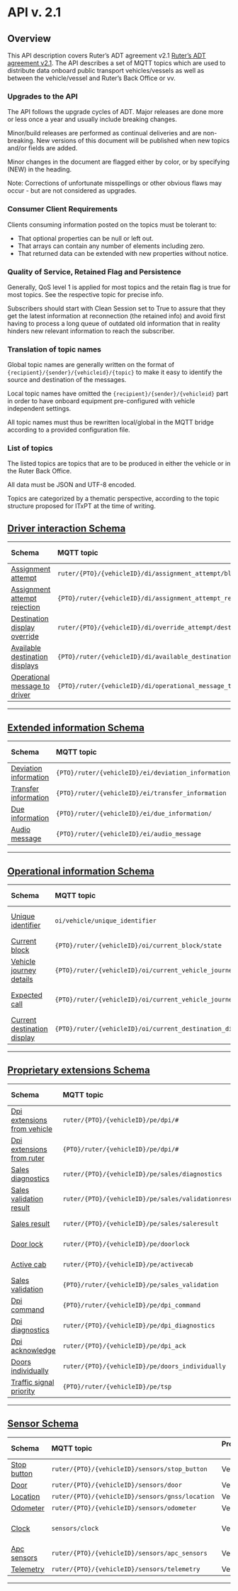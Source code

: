 # API v. 2.1

## Overview
This API description covers Ruter’s ADT agreement v2.1 [Ruter’s ADT agreement v2.1](https://ruter.atlassian.net/wiki/spaces/DS/pages/953483265 "https://ruter.atlassian.net/wiki/spaces/DS/pages/953483265"). The API describes a set of MQTT topics which are used to distribute data onboard public transport vehicles/vessels as well as between the vehicle/vessel and Ruter’s Back Office or vv.

### Upgrades to the API
The API follows the upgrade cycles of ADT. Major releases are done more or less once a year and usually include breaking changes.

Minor/build releases are performed as continual deliveries and are non-breaking. New versions of this document will be published when new topics and/or fields are added.

Minor changes in the document are flagged either by color, or by specifying (NEW) in the heading.

Note: Corrections of unfortunate misspellings or other obvious flaws may occur - but are not considered as upgrades.

### Consumer Client Requirements
Clients consuming information posted on the topics must be tolerant to:
- That optional properties can be null or left out.
- That arrays can contain any number of elements including zero.
- That returned data can be extended with new properties without notice.

### Quality of Service, Retained Flag and Persistence
Generally, QoS level 1 is applied for most topics and the retain flag is true for most topics. See the respective topic for precise info.

Subscribers should start with Clean Session set to True to assure that they get the latest information at reconnection (the retained info) and avoid first having to process a long queue of outdated old information that in reality hinders new relevant information to reach the subscriber.

### Translation of topic names
Global topic names are generally written on the format of `{recipient}/{sender}/{vehicleid}/{topic}` to make it easy to identify the source and destination of the messages.

Local topic names have omitted the `{recipient}/{sender}/{vehicleid}` part in order to have onboard equipment pre-configured with vehicle independent settings.

All topic names must thus be rewritten local/global in the MQTT bridge according to a provided configuration file.
### List of topics
The listed topics are topics that are to be produced in either the vehicle or in the Ruter Back Office.

All data must be JSON and UTF-8 encoded.

Topics are categorized by a thematic perspective, according to the topic structure proposed for ITxPT at the time of writing.
 
 ## [Driver interaction Schema](./doc/driver-interaction/README.md) 
 
Schema                                | MQTT topic                                                               | Produced by | Consumed by 
| :---------------------------------- | :----------------------------------------------------------------------- | ----------- | -------- |
[Assignment attempt](./doc/driver-interaction/assignment-attempt.md) | ```ruter/{PTO}/{vehicleID}/di/assignment_attempt/block```  | Vehicle | Ruter Bo
[Assignment attempt rejection](./doc/driver-interaction/assignment-attempt-rejection.md) | ```{PTO}/ruter/{vehicleID}/di/assignment_attempt_rejection/block```  | Ruter Bo | Vehicle Avms
[Destination display override](./doc/driver-interaction/destination-display-override.md) | ```ruter/{PTO}/{vehicleID}/di/override_attempt/destination_display```  | Vehicle | Ruter Dpi
[Available destination displays](./doc/driver-interaction/available-destination-displays.md) | ```{PTO}/ruter/{vehicleID}/di/available_destination_displays```  | Ruter Bo | Vehicle Avms
[Operational message to driver](./doc/driver-interaction/operational-message-to-driver.md) | ```{PTO}/ruter/{vehicleID}/di/operational_message_to_driver```  | Ruter Bo | Vehicle Madt

 --- 

 
 ## [Extended information Schema](./doc/extended-information/README.md) 
 
Schema                                | MQTT topic                                                               | Produced by | Consumed by 
| :---------------------------------- | :----------------------------------------------------------------------- | ----------- | -------- |
[Deviation information](./doc/extended-information/deviation-information.md) | ```{PTO}/ruter/{vehicleID}/ei/deviation_information/```  | Ruter Bo | Ruter Dpi
[Transfer information](./doc/extended-information/transfer-information.md) | ```{PTO}/ruter/{vehicleID}/ei/transfer_information```  | Ruter Bo | Ruter Dpi
[Due information](./doc/extended-information/due-information.md) | ```{PTO}/ruter/{vehicleID}/ei/due_information/```  | Ruter Bo | Ruter Dpi
[Audio message](./doc/extended-information/audio-message.md) | ```{PTO}/ruter/{vehicleID}/ei/audio_message```  | Ruter Bo | Ruter Dpi

 --- 

 
 ## [Operational information Schema](./doc/operational-information/README.md) 
 
Schema                                | MQTT topic                                                               | Produced by | Consumed by 
| :---------------------------------- | :----------------------------------------------------------------------- | ----------- | -------- |
[Unique identifier](./doc/operational-information/unique-identifier.md) | ```oi/vehicle/unique_identifier```  | Vehicle | Ruter Bo, Ruter Sales
[Current block](./doc/operational-information/current-block.md) | ```{PTO}/ruter/{vehicleID}/oi/current_block/state```  | Ruter Bo | Ruter Dpi
[Vehicle journey details](./doc/operational-information/vehicle-journey-details.md) | ```{PTO}/ruter/{vehicleID}/oi/current_vehicle_journey/details```  | Ruter Bo | Ruter Dpi, Ruter Sales
[Expected call](./doc/operational-information/expected-call.md) | ```{PTO}/ruter/{vehicleID}/oi/current_vehicle_journey/expected_call```  | Ruter Bo | Ruter Dpi, Ruter Sales
[Current destination display](./doc/operational-information/current-destination-display.md) | ```{PTO}/ruter/{vehicleID}/oi/current_destination_display/text```  | Ruter Bo | Ruter Dpi

 --- 

 
 ## [Proprietary extensions Schema](./doc/proprietary-extensions/README.md) 
 
Schema                                | MQTT topic                                                               | Produced by | Consumed by 
| :---------------------------------- | :----------------------------------------------------------------------- | ----------- | -------- |
[Dpi extensions from vehicle](./doc/proprietary-extensions/dpi-extensions-from-vehicle.md) | ```ruter/{PTO}/{vehicleID}/pe/dpi/#```  | Vehicle Dpi | Ruter Dpi
[Dpi extensions from ruter](./doc/proprietary-extensions/dpi-extensions-from-ruter.md) | ```{PTO}/ruter/{vehicleID}/pe/dpi/#```  | Ruter Dpi | Vehicle Dpi
[Sales diagnostics](./doc/proprietary-extensions/sales-diagnostics.md) | ```ruter/{PTO}/{vehicleID}/pe/sales/diagnostics```  | Ruter Sales | Ruter Bo
[Sales validation result](./doc/proprietary-extensions/sales-validation-result.md) | ```ruter/{PTO}/{vehicleID}/pe/sales/validationresult```  | Ruter Sales | Ruter Bo
[Sales result](./doc/proprietary-extensions/sales-result.md) | ```ruter/{PTO}/{vehicleID}/pe/sales/saleresult```  | Ruter Sales | Ruter Bo
[Door lock](./doc/proprietary-extensions/door-lock.md) | ```ruter/{PTO}/{vehicleID}/pe/doorlock```  | Vehicle | Ruter Bo, Vehicle Dpi
[Active cab](./doc/proprietary-extensions/active-cab.md) | ```ruter/{PTO}/{vehicleID}/pe/activecab```  | Vehicle | Ruter Bo, Vehicle Dpi
[Sales validation](./doc/proprietary-extensions/sales-validation.md) | ```{PTO}/ruter/{vehicleID}/pe/sales_validation```  | Ruter Sales | Ruter Bo
[Dpi command](./doc/proprietary-extensions/dpi-command.md) | ```{PTO}/ruter/{vehicleID}/pe/dpi_command```  | Ruter Dpi | Ruter Bo
[Dpi diagnostics](./doc/proprietary-extensions/dpi-diagnostics.md) | ```ruter/{PTO}/{vehicleID}/pe/dpi_diagnostics```  | Ruter Dpi | Ruter Bo
[Dpi acknowledge](./doc/proprietary-extensions/dpi-acknowledge.md) | ```ruter/{PTO}/{vehicleID}/pe/dpi_ack```  | Vehicle | Ruter Bo
[Doors individually](./doc/proprietary-extensions/doors-individually.md) | ```ruter/{PTO}/{vehicleID}/pe/doors_individually```  | Vehicle | Ruter Bo
[Traffic signal priority](./doc/proprietary-extensions/traffic-signal-priority.md) | ```{PTO}/ruter/{vehicleID}/pe/tsp```  | Ruter Bo | Vehicle Tsp

 --- 

 
 ## [Sensor Schema](./doc/sensor/README.md) 
 
Schema                                | MQTT topic                                                               | Produced by | Consumed by 
| :---------------------------------- | :----------------------------------------------------------------------- | ----------- | -------- |
[Stop button](./doc/sensor/stop-button.md) | ```ruter/{PTO}/{vehicleID}/sensors/stop_button```  | Vehicle | Ruter Bo
[Door](./doc/sensor/door.md) | ```ruter/{PTO}/{vehicleID}/sensors/door```  | Vehicle | Ruter Bo
[Location](./doc/sensor/location.md) | ```ruter/{PTO}/{vehicleID}/sensors/gnss/location```  | Vehicle | Ruter Bo
[Odometer](./doc/sensor/odometer.md) | ```ruter/{PTO}/{vehicleID}/sensors/odometer```  | Vehicle | Ruter Bo
[Clock](./doc/sensor/clock.md) | ```sensors/clock```  | Vehicle | Vehicle, Ruter Sales
[Apc sensors](./doc/sensor/apc-sensors.md) | ```ruter/{PTO}/{vehicleID}/sensors/apc_sensors```  | Vehicle | Ruter Bo
[Telemetry](./doc/sensor/telemetry.md) | ```ruter/{PTO}/{vehicleID}/sensors/telemetry```  | Vehicle | Ruter Bo

 --- 

